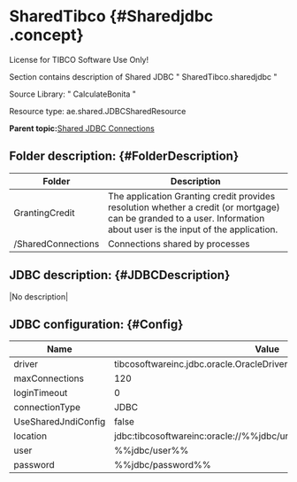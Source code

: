 # SharedTibco {#Sharedjdbc .concept}

License for TIBCO Software Use Only!

Section contains description of Shared JDBC " SharedTibco.sharedjdbc "

Source Library: " CalculateBonita "

Resource type: ae.shared.JDBCSharedResource

**Parent topic:**[Shared JDBC Connections](../../../projects/GrantingCredit/common/sharedjdbc.md)

## Folder description: {#FolderDescription}

|Folder|Description|
|------|-----------|
|GrantingCredit|The application Granting credit provides resolution whether a credit \(or mortgage\) can be granded to a user. Information about user is the input of the application.|
|/SharedConnections|Connections shared by processes|

## JDBC description: {#JDBCDescription}

|No description|

## JDBC configuration: {#Config}

|Name|Value|
|----|-----|
|driver|tibcosoftwareinc.jdbc.oracle.OracleDriver|
|maxConnections|120|
|loginTimeout|0|
|connectionType|JDBC|
|UseSharedJndiConfig|false|
|location|jdbc:tibcosoftwareinc:oracle://%%jdbc/url\_port%%;SID=%%jdbc/sid%%|
|user|%%jdbc/user%%|
|password|%%jdbc/password%%|


